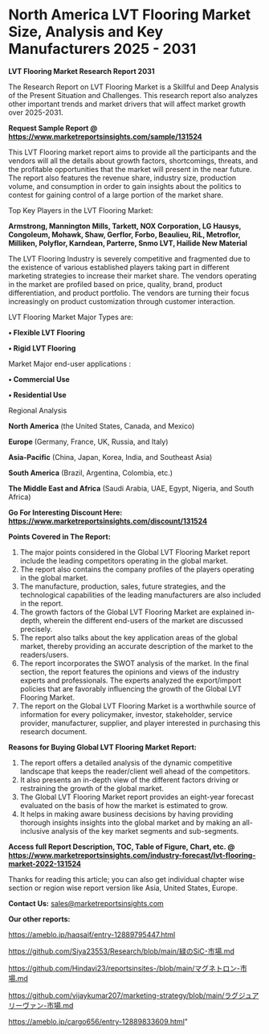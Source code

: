 # North America LVT Flooring Market Size, Analysis and Key Manufacturers 2025 - 2031

<strong>LVT Flooring Market Research Report 2031</strong>

The Research Report on LVT Flooring Market is a Skillful and Deep Analysis of the Present Situation and Challenges. This research report also analyzes other important trends and market drivers that will affect market growth over 2025-2031.

<strong>Request Sample Report @ <a href=https://www.marketreportsinsights.com/sample/131524>https://www.marketreportsinsights.com/sample/131524</a></strong>

This LVT Flooring market report aims to provide all the participants and the vendors will all the details about growth factors, shortcomings, threats, and the profitable opportunities that the market will present in the near future. The report also features the revenue share, industry size, production volume, and consumption in order to gain insights about the politics to contest for gaining control of a large portion of the market share.

Top Key Players in the LVT Flooring Market:

<strong>Armstrong, Mannington Mills, Tarkett, NOX Corporation, LG Hausys, Congoleum, Mohawk, Shaw, Gerflor, Forbo, Beaulieu, RiL, Metroflor, Milliken, Polyflor, Karndean, Parterre, Snmo LVT, Hailide New Material</strong>

The LVT Flooring Industry is severely competitive and fragmented due to the existence of various established players taking part in different marketing strategies to increase their market share. The vendors operating in the market are profiled based on price, quality, brand, product differentiation, and product portfolio. The vendors are turning their focus increasingly on product customization through customer interaction.

LVT Flooring Market Major Types are:

<strong>• Flexible LVT Flooring

• Rigid LVT Flooring</strong>

Market Major end-user applications :

<strong>• Commercial Use

• Residential Use</strong>

Regional Analysis

</u><strong><b>North America</b></strong> (the United States, Canada, and Mexico)

<strong><b>Europe </b></strong>(Germany, France, UK, Russia, and Italy)

<strong><b>Asia-Pacific</b></strong> (China, Japan, Korea, India, and Southeast Asia)

<strong><b>South America</b></strong> (Brazil, Argentina, Colombia, etc.)

<strong><b>The Middle East and Africa</b></strong> (Saudi Arabia, UAE, Egypt, Nigeria, and South Africa)

<strong>Go For Interesting Discount Here: <a href=https://www.marketreportsinsights.com/discount/131524>https://www.marketreportsinsights.com/discount/131524</a></strong>

<strong>Points Covered in The Report:</strong>
<ol>
  <li>The major points considered in the Global LVT Flooring Market report include the leading competitors operating in the global market.</li>
  <li>The report also contains the company profiles of the players operating in the global market.</li>
  <li>The manufacture, production, sales, future strategies, and the technological capabilities of the leading manufacturers are also included in the report.</li>
  <li>The growth factors of the Global LVT Flooring Market are explained in-depth, wherein the different end-users of the market are discussed precisely.</li>
  <li>The report also talks about the key application areas of the global market, thereby providing an accurate description of the market to the readers/users.</li>
  <li>The report incorporates the SWOT analysis of the market. In the final section, the report features the opinions and views of the industry experts and professionals. The experts analyzed the export/import policies that are favorably influencing the growth of the Global LVT Flooring Market.</li>
  <li>The report on the Global LVT Flooring Market is a worthwhile source of information for every policymaker, investor, stakeholder, service provider, manufacturer, supplier, and player interested in purchasing this research document.</li>
</ol>
<strong>Reasons for Buying Global LVT Flooring Market Report:</strong>

<ol>
  <li>The report offers a detailed analysis of the dynamic competitive landscape that keeps the reader/client well ahead of the competitors.</li>
  <li>It also presents an in-depth view of the different factors driving or restraining the growth of the global market.</li>
  <li>The Global LVT Flooring Market report provides an eight-year forecast evaluated on the basis of how the market is estimated to grow.</li>
  <li>It helps in making aware business decisions by having providing thorough insights insights into the global market and by making an all-inclusive analysis of the key market segments and sub-segments.</li>
</ol>
<strong>Access full Report Description, TOC, Table of Figure, Chart, etc. @ <a href=https://www.marketreportsinsights.com/industry-forecast/lvt-flooring-market-2022-131524>https://www.marketreportsinsights.com/industry-forecast/lvt-flooring-market-2022-131524</a></strong>


Thanks for reading this article; you can also get individual chapter wise section or region wise report version like Asia, United States, Europe.

<strong>Contact Us:</strong>
sales@marketreportsinsights.com

<strong>Our other reports:</strong>

<a href=https://ameblo.jp/haqsaif/entry-12889795447.html>https://ameblo.jp/haqsaif/entry-12889795447.html</a>

<a href=https://github.com/Siya23553/Research/blob/main/緑のSiC-市場.md>https://github.com/Siya23553/Research/blob/main/緑のSiC-市場.md</a>

<a href=https://github.com/Hindavi23/reportsinsites-/blob/main/マグネトロン-市場.md>https://github.com/Hindavi23/reportsinsites-/blob/main/マグネトロン-市場.md</a>

<a href=https://github.com/vijaykumar207/marketing-strategy/blob/main/ラグジュアリーヴァン-市場.md>https://github.com/vijaykumar207/marketing-strategy/blob/main/ラグジュアリーヴァン-市場.md</a>

<a href=https://ameblo.jp/cargo656/entry-12889833609.html>https://ameblo.jp/cargo656/entry-12889833609.html</a>"
